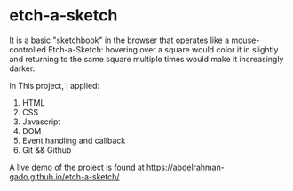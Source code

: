 # etch-a-sketch
It is a basic "sketchbook" in the browser that operates like a mouse-controlled Etch-a-Sketch: hovering over a square would color it in slightly and returning to the same square multiple times would make it increasingly darker.

In This project, I applied:

1. HTML
2. CSS
3. Javascript
4. DOM
5. Event handling and callback
6. Git && Github

A live demo of the project is found at https://abdelrahman-gado.github.io/etch-a-sketch/
